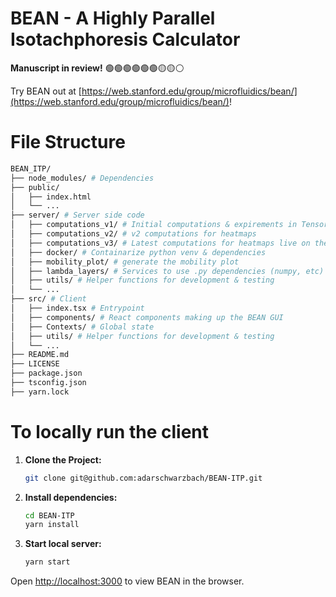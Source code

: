 # BEAN - A Highly Parallel Isotachphoresis Calculator
**Manuscript in review!** 🟢🟢🟢🟢🟢🟢🟡🟡⚪️


Try BEAN out at [https://web.stanford.edu/group/microfluidics/bean/](https://web.stanford.edu/group/microfluidics/bean/)!

# File Structure
```sh
BEAN_ITP/
├── node_modules/ # Dependencies
├── public/
│   ├── index.html
│   └── ...
├── server/ # Server side code
│   ├── computations_v1/ # Initial computations & expirements in TensorFlow
│   ├── computations_v2/ # v2 computations for heatmaps
│   ├── computations_v3/ # Latest computations for heatmaps live on the site
│   ├── docker/ # Containarize python venv & dependencies 
│   ├── mobility_plot/ # generate the mobility plot 
│   ├── lambda_layers/ # Services to use .py dependencies (numpy, etc) in AWS Lambda
│   ├── utils/ # Helper functions for development & testing
│   └── ...
├── src/ # Client
│   ├── index.tsx # Entrypoint 
│   ├── components/ # React components making up the BEAN GUI
│   ├── Contexts/ # Global state
│   ├── utils/ # Helper functions for development & testing
│   └── ...
├── README.md 
├── LICENSE
├── package.json
├── tsconfig.json
├── yarn.lock
```

# To locally run the client 

1. **Clone the Project:**

   ```sh
   git clone git@github.com:adarschwarzbach/BEAN-ITP.git

2. **Install dependencies:**
    ```sh
    cd BEAN-ITP
    yarn install

3. **Start local server:**
    ```sh
    yarn start

Open [http://localhost:3000](http://localhost:3000) to view BEAN in the browser.
